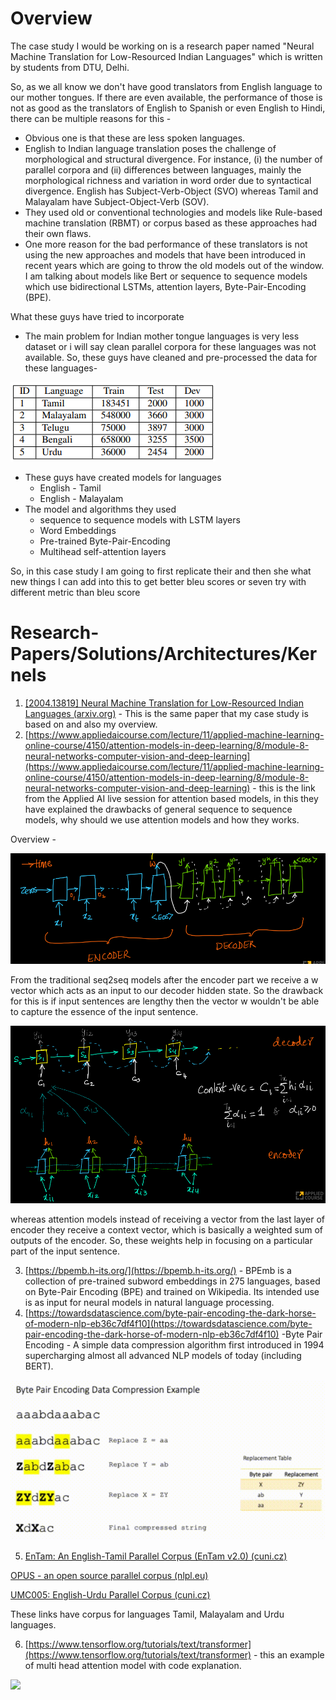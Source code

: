 # Overview

The case study I would be working on is a research paper named &quot;Neural Machine Translation for Low-Resourced Indian Languages&quot; which is written by students from DTU, Delhi.

So, as we all know we don&#39;t have good translators from English language to our mother tongues. If there are even available, the performance of those is not as good as the translators of English to Spanish or even English to Hindi, there can be multiple reasons for this -

- Obvious one is that these are less spoken languages.
- English to Indian language translation poses the challenge of morphological and structural divergence. For instance, 
      (i) the number of parallel corpora and 
      (ii) differences between languages, mainly the morphological richness and variation in word order due to syntactical divergence. English has Subject-Verb-Object (SVO) whereas Tamil and Malayalam have Subject-Object-Verb (SOV).
- They used old or conventional technologies and models like Rule-based machine translation (RBMT) or corpus based as these approaches had their own flaws.
- One more reason for the bad performance of these translators is not using the new approaches and models that have been introduced in recent years which are going to throw the old models out of the window. I am talking about models like Bert or sequence to sequence models which use bidirectional LSTMs, attention layers, Byte-Pair-Encoding (BPE).

What these guys have tried to incorporate

- The main problem for Indian mother tongue languages is very less dataset or i will say clean parallel corpora for these languages was not available. So, these guys have cleaned and pre-processed the data for these languages-

![](Images/image0.png)

- These guys have created models for languages
  - English - Tamil
  - English - Malayalam
- The model and algorithms they used
  - sequence to sequence models with LSTM layers
  - Word Embeddings
  - Pre-trained Byte-Pair-Encoding
  - Multihead self-attention layers

So, in this case study I am going to first replicate their and then she what new things I can add into this to get better bleu scores or seven try with different metric than bleu score


# Research-Papers/Solutions/Architectures/Kernels

1. [[2004.13819] Neural Machine Translation for Low-Resourced Indian Languages (arxiv.org)](https://arxiv.org/abs/2004.13819) - This is the same paper that my case study is based on and also my overview.
2. [https://www.appliedaicourse.com/lecture/11/applied-machine-learning-online-course/4150/attention-models-in-deep-learning/8/module-8-neural-networks-computer-vision-and-deep-learning](https://www.appliedaicourse.com/lecture/11/applied-machine-learning-online-course/4150/attention-models-in-deep-learning/8/module-8-neural-networks-computer-vision-and-deep-learning) - this is the link from the Applied AI live session for attention based models, in this they have explained the drawbacks of general sequence to sequence models, why should we use attention models and how they works.

Overview -

![](Images/image1.png)

From the traditional seq2seq models after the encoder part we receive a w vector which acts as an input to our decoder hidden state. So the drawback for this is if input sentences are lengthy then the vector w wouldn&#39;t be able to capture the essence of the input sentence.

![](Images/image2.png)

whereas attention models instead of receiving a vector from the last layer of encoder they receive a context vector, which is basically a weighted sum of outputs of the encoder. So, these weights help in focusing on a particular part of the input sentence.

3. [https://bpemb.h-its.org/](https://bpemb.h-its.org/) - BPEmb is a collection of pre-trained subword embeddings in 275 languages, based on Byte-Pair Encoding (BPE) and trained on Wikipedia. Its intended use is as input for neural models in natural language processing.
4. [https://towardsdatascience.com/byte-pair-encoding-the-dark-horse-of-modern-nlp-eb36c7df4f10](https://towardsdatascience.com/byte-pair-encoding-the-dark-horse-of-modern-nlp-eb36c7df4f10) -Byte Pair Encoding - A simple data compression algorithm first introduced in 1994 supercharging almost all advanced NLP models of today (including BERT).

![](Images/image3.png)

5. [EnTam: An English-Tamil Parallel Corpus (EnTam v2.0) (cuni.cz)](https://lindat.mff.cuni.cz/repository/xmlui/handle/11234/1-1454)

[OPUS - an open source parallel corpus (nlpl.eu)](https://opus.nlpl.eu/)

[UMC005: English-Urdu Parallel Corpus (cuni.cz)](https://ufal.mff.cuni.cz/umc/005-en-ur/)

These links have corpus for languages Tamil, Malayalam and Urdu languages.

6. [https://www.tensorflow.org/tutorials/text/transformer](https://www.tensorflow.org/tutorials/text/transformer) - this an example of multi head attention model with code explanation.

![](Images/image5.png)
